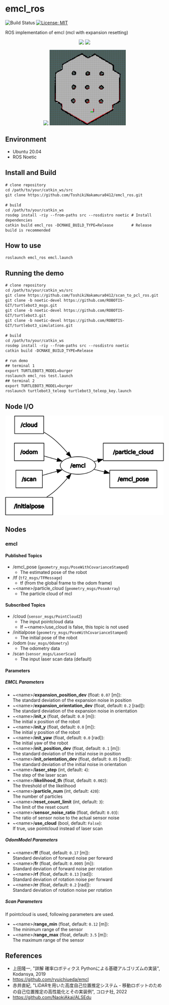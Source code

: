 # emcl_ros

![Build Status](https://github.com/ToshikiNakamura0412/emcl_ros/workflows/build/badge.svg)
[![License: MIT](https://img.shields.io/badge/License-MIT-yellow.svg)](https://opensource.org/licenses/MIT)

ROS implementation of emcl (mcl with expansion resetting)

<p align="center">
  <img src="https://github.com/ToshikiNakamura0412/amr_navigation_gifs/blob/master/images/emcl_demo1.gif" height="240px"/>
  <img src="https://github.com/ToshikiNakamura0412/amr_navigation_gifs/blob/master/images/emcl_demo2.gif" height="240px"/>
</p>
<p align="center">
  <img src="https://github.com/ToshikiNakamura0412/amr_navigation_gifs/blob/master/images/emcl_demo3.gif" height="240px"/>
  <img src="https://github.com/ToshikiNakamura0412/amr_navigation_gifs/blob/master/images/emcl_demo4.gif" height="240px"/>
</p>

## Environment
- Ubuntu 20.04
- ROS Noetic

## Install and Build
```
# clone repository
cd /path/to/your/catkin_ws/src
git clone https://github.com/ToshikiNakamura0412/emcl_ros.git

# build
cd /path/to/your/catkin_ws
rosdep install -riy --from-paths src --rosdistro noetic # Install dependencies
catkin build emcl_ros -DCMAKE_BUILD_TYPE=Release        # Release build is recommended
```

## How to use
```
roslaunch emcl_ros emcl.launch
```

## Running the demo
```
# clone repository
cd /path/to/your/catkin_ws/src
git clone https://github.com/ToshikiNakamura0412/scan_to_pcl_ros.git
git clone -b noetic-devel https://github.com/ROBOTIS-GIT/turtlebot3_msgs.git
git clone -b noetic-devel https://github.com/ROBOTIS-GIT/turtlebot3.git
git clone -b noetic-devel https://github.com/ROBOTIS-GIT/turtlebot3_simulations.git

# build
cd /path/to/your/catkin_ws
rosdep install -riy --from-paths src --rosdistro noetic
catkin build -DCMAKE_BUILD_TYPE=Release

# run demo
## terminal 1
export TURTLEBOT3_MODEL=burger
roslaunch emcl_ros test.launch
## terminal 2
export TURTLEBOT3_MODEL=burger
roslaunch turtlebot3_teleop turtlebot3_teleop_key.launch
```

## Node I/O
![Node I/O](images/node_io.png)

## Nodes
### emcl
#### Published Topics
- /emcl_pose (`geometry_msgs/PoseWithCovarianceStamped`)
  - The estimated pose of the robot
- /tf (`tf2_msgs/TFMessage`)
  - tf (from the global frame to the odom frame)
- ~\<name>/particle_cloud (`geometry_msgs/PoseArray`)
  - The particle cloud of mcl

#### Subscribed Topics
- /cloud (`sensor_msgs/PointCloud2`)
  - The input pointcloud data
  - If ~\<name>/use_cloud is false, this topic is not used
- /initialpose (`geometry_msgs/PoseWithCovarianceStamped`)
  - The initial pose of the robot
- /odom (`nav_msgs/Odometry`)
  - The odometry data
- /scan (`sensor_msgs/LaserScan`)
  - The input laser scan data (default)


#### Parameters
##### EMCL Parameters
- ~\<name>/<b>expansion_position_dev</b> (float: `0.07` [m]):<br>
  The standard deviation of the expansion noise in position
- ~\<name>/<b>expansion_orientation_dev</b> (float, default: `0.2` [rad]):<br>
  The standard deviation of the expansion noise in orientation
- ~\<name>/<b>init_x</b> (float, default: `0.0` [m]):<br>
  The initial x position of the robot
- ~\<name>/<b>init_y</b> (float, default: `0.0` [m]):<br>
  The initial y position of the robot
- ~\<name>/<b>init_yaw</b> (float, default: `0.0` [rad]):<br>
  The initial yaw of the robot
- ~\<name>/<b>init_position_dev</b> (float, default: `0.1` [m]):<br>
  The standard deviation of the initial noise in position
- ~\<name>/<b>init_orientation_dev</b> (float, default: `0.05` [rad]):<br>
  The standard deviation of the initial noise in orientation
- ~\<name>/<b>laser_step</b> (int, default: `4`):<br>
  The step of the laser scan
- ~\<name>/<b>likelihood_th</b> (float, default: `0.002`):<br>
  The threshold of the likelihood
- ~\<name>/<b>particle_num</b> (int, default: `420`):<br>
  The number of particles
- ~\<name>/<b>reset_count_limit</b> (int, default: `3`):<br>
  The limit of the reset count
- ~\<name>/<b>sensor_noise_ratio</b> (float, default: `0.03`):<br>
  The ratio of sensor noise to the actual sensor noise
- ~\<name>/<b>use_cloud</b> (bool, default: `False`):<br>
  If true, use pointcloud instead of laser scan

##### OdomModel Parameters
- ~\<name>/<b>ff</b> (float, default: `0.17` [m]):<br>
  Standard deviation of forward noise per forward
- ~\<name>/<b>fr</b> (float, default: `0.0005` [m]):<br>
  Standard deviation of forward noise per rotation
- ~\<name>/<b>rf</b> (float, default: `0.13` [rad]):<br>
  Standard deviation of rotation noise per forward
- ~\<name>/<b>rr</b> (float, default: `0.2` [rad]):<br>
  Standard deviation of rotation noise per rotation

##### Scan Parameters
If pointcloud is used, following parameters are used.

- ~\<name>/<b>range_min</b> (float, default: `0.12` [m]):<br>
  The minimum range of the sensor
- ~\<name>/<b>range_max</b> (float, default: `3.5` [m]):<br>
  The maximum range of the sensor

## References
- 上田隆一, "詳解 確率ロボティクス Pythonによる基礎アルゴリズムの実装", Kodansya, 2019
- https://github.com/ryuichiueda/emcl
- 赤井直紀, "LiDARを用いた高度自己位置推定システム - 移動ロボットのための自己位置推定の高性能化とその実装例", コロナ社, 2022
- https://github.com/NaokiAkai/ALSEdu

